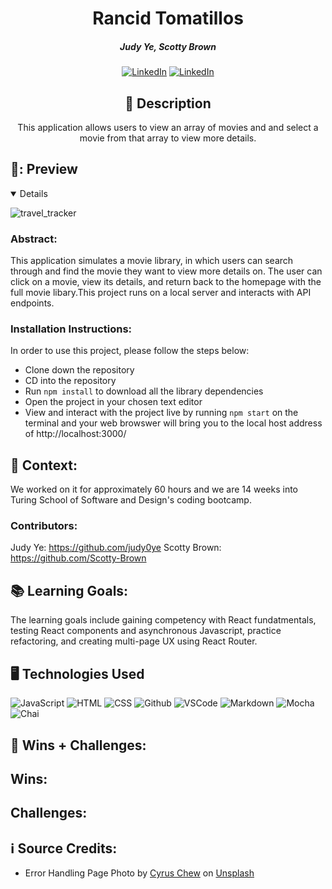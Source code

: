 <div id="description" align="center">

# Rancid Tomatillos


##### Judy Ye, Scotty Brown

[![LinkedIn](https://img.shields.io/badge/Judy-blue?style=for-the-badge&logo=LinkedIn&logoColor=black)](https://www.linkedin.com/in/judy0ye)
[![LinkedIn](https://img.shields.io/badge/Judy-blue?style=for-the-badge&logo=LinkedIn&logoColor=black)](https://www.linkedin.com/in/scotty-brown-2140b3278/)



## :pencil: Description

This application allows users to view an array of movies and and select a movie from that array to view more details.


</div>

## 🎥: Preview
<details open>

![travel_tracker](https://github.com/judy0ye/travel-tracker/assets/129805348/fef325e8-f6fa-4441-ab58-1d1cd9dfd49f)

</details>

### Abstract:
[//]: <> (Briefly describe what you built and its features. What problem is the app solving? How does this application solve that problem?)
This application simulates a movie library, in which users can search through and find the movie they want to view more details on. The user can click on a movie, view its details, and return back to the homepage with the full movie libary.This project runs on a local server and interacts with API endpoints.


### Installation Instructions:
[//]: <> (What steps does a person have to take to get your app cloned down and running?)
In order to use this project, please follow the steps below:
- Clone down the repository
- CD into the repository
- Run ```npm install``` to download all the library dependencies
- Open the project in your chosen text editor
- View and interact with the project live by running ```npm start``` on the terminal and your web browswer will bring you to the local host address of http://localhost:3000/ 


## 🏫 Context:
[//]: <> (Give some context for the project here. How long did you have to work on it? How far into the Turing program are you?)
We worked on it for approximately 60 hours and we are 14 weeks into Turing School of Software and Design's coding bootcamp.

### Contributors:
[//]: <> (Who worked on this application? Link to their GitHubs.)
Judy Ye: https://github.com/judy0ye
Scotty Brown: https://github.com/Scotty-Brown

## 📚 Learning Goals:
[//]: <> (What were the learning goals of this project? What tech did you work with?)
The learning goals include gaining competency with React fundatmentals, testing React components and asynchronous Javascript, practice refactoring, and creating multi-page UX using React Router. 

## 🖥️ Technologies Used
![JavaScript](https://img.shields.io/badge/-JavaScript-05122A?style=flat&logo=javascript)
![HTML](https://img.shields.io/badge/-HTML-05122A?style=flat&logo=html)
![CSS](https://img.shields.io/badge/-CSS-05122A?style=flat&logo=css)
![Github](https://img.shields.io/badge/-GitHub-05122A?style=flat&logo=github)
![VSCode](https://img.shields.io/badge/-VS_Code-05122A?style=flat&logo=visualstudio)
![Markdown](https://img.shields.io/badge/-Markdown-05122A?style=flat&logo=markdown)
![Mocha](https://img.shields.io/badge/-Mocha-05122A?style=flat&logo=mocha)
![Chai](https://img.shields.io/badge/-Chai-05122A?style=flat&logo=chai)


## 🌱 Wins + Challenges:
[//]: <> (What are 2-3 wins you have from this project? What were some challenges you faced - and how did you get over them?)
Wins:
- 

Challenges:
- 

## ℹ️ Source Credits:
- Error Handling Page Photo by <a href="https://unsplash.com/@cyrus_c?utm_source=unsplash&utm_medium=referral&utm_content=creditCopyText">Cyrus Chew</a> on <a href="https://unsplash.com/photos/Dl39g6QhOIM?utm_source=unsplash&utm_medium=referral&utm_content=creditCopyText">Unsplash</a>

<!-- # Getting Started with Create React App

test

This project was bootstrapped with [Create React App](https://github.com/facebook/create-react-app).

## Available Scripts

In the project directory, you can run:

### `npm start`

Runs the app in the development mode.\
Open [http://localhost:3000](http://localhost:3000) to view it in your browser.

The page will reload when you make changes.\
You may also see any lint errors in the console.

### `npm test`

Launches the test runner in the interactive watch mode.\
See the section about [running tests](https://facebook.github.io/create-react-app/docs/running-tests) for more information.

### `npm run build`

Builds the app for production to the `build` folder.\
It correctly bundles React in production mode and optimizes the build for the best performance.

The build is minified and the filenames include the hashes.\
Your app is ready to be deployed!

See the section about [deployment](https://facebook.github.io/create-react-app/docs/deployment) for more information.

### `npm run eject`

**Note: this is a one-way operation. Once you `eject`, you can't go back!**

If you aren't satisfied with the build tool and configuration choices, you can `eject` at any time. This command will remove the single build dependency from your project.

Instead, it will copy all the configuration files and the transitive dependencies (webpack, Babel, ESLint, etc) right into your project so you have full control over them. All of the commands except `eject` will still work, but they will point to the copied scripts so you can tweak them. At this point you're on your own.

You don't have to ever use `eject`. The curated feature set is suitable for small and middle deployments, and you shouldn't feel obligated to use this feature. However we understand that this tool wouldn't be useful if you couldn't customize it when you are ready for it.

## Learn More

You can learn more in the [Create React App documentation](https://facebook.github.io/create-react-app/docs/getting-started).

To learn React, check out the [React documentation](https://reactjs.org/).

### Code Splitting

This section has moved here: [https://facebook.github.io/create-react-app/docs/code-splitting](https://facebook.github.io/create-react-app/docs/code-splitting)

### Analyzing the Bundle Size

This section has moved here: [https://facebook.github.io/create-react-app/docs/analyzing-the-bundle-size](https://facebook.github.io/create-react-app/docs/analyzing-the-bundle-size)

### Making a Progressive Web App

This section has moved here: [https://facebook.github.io/create-react-app/docs/making-a-progressive-web-app](https://facebook.github.io/create-react-app/docs/making-a-progressive-web-app)

### Advanced Configuration

This section has moved here: [https://facebook.github.io/create-react-app/docs/advanced-configuration](https://facebook.github.io/create-react-app/docs/advanced-configuration)

### Deployment

This section has moved here: [https://facebook.github.io/create-react-app/docs/deployment](https://facebook.github.io/create-react-app/docs/deployment)

### `npm run build` fails to minify

This section has moved here: [https://facebook.github.io/create-react-app/docs/troubleshooting#npm-run-build-fails-to-minify](https://facebook.github.io/create-react-app/docs/troubleshooting#npm-run-build-fails-to-minify) -->
